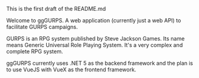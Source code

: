 This is the first draft of the README.md

Welcome to ggGURPS. A web application (currently just a web API) to facilitate GURPS campaigns.

GURPS is an RPG system published by Steve Jackson Games. Its name means Generic Universal Role Playing System. It's a very complex and complete RPG system.

ggGURPS currently uses .NET 5 as the backend framework and the plan is to use VueJS with VueX as the frontend framework.
